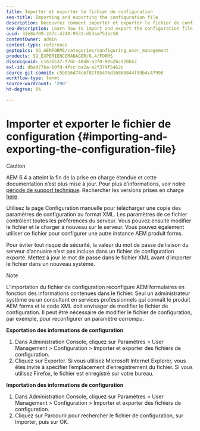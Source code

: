 ```yaml
---
title: Importer et exporter le fichier de configuration
seo-title: Importing and exporting the configuration file
description: Découvrez comment importer et exporter le fichier de configuration afin de modifier les préférences du serveur ou de configurer une autre instance de produit AEM forms.
seo-description: Learn how to import and export the configuration file in order to edit server preferences or configure another AEM forms product instance.
uuid: 32e8a709-2d7c-4740-9533-d53aa751bc58
contentOwner: admin
content-type: reference
geptopics: SG_AEMFORMS/categories/configuring_user_management
products: SG_EXPERIENCEMANAGER/6.4/FORMS
discoiquuid: c1636537-f7dc-48d8-a3f0-9052bcd28b62
exl-id: dbad776a-60fd-4fcc-ba2a-a2f379f5462c
source-git-commit: c5b816d74c6f02f85476d16868844f39b4c47996
workflow-type: tm+mt
source-wordcount: '290'
ht-degree: 6%

---
```


# Importer et exporter le fichier de configuration {#importing-and-exporting-the-configuration-file}

>[!CAUTION]
>
>AEM 6.4 a atteint la fin de la prise en charge étendue et cette documentation n’est plus mise à jour. Pour plus d’informations, voir notre [période de support technique](https://helpx.adobe.com/fr/support/programs/eol-matrix.html). Rechercher les versions prises en charge [here](https://experienceleague.adobe.com/docs/?lang=fr).

Utilisez la page Configuration manuelle pour télécharger une copie des paramètres de configuration au format XML. Les paramètres de ce fichier contrôlent toutes les préférences du serveur. Vous pouvez ensuite modifier le fichier et le charger à nouveau sur le serveur. Vous pouvez également utiliser ce fichier pour configurer une autre instance AEM produit forms.

Pour éviter tout risque de sécurité, la valeur du mot de passe de liaison du serveur d’annuaire n’est pas incluse dans un fichier de configuration exporté. Mettez à jour le mot de passe dans le fichier XML avant d’importer le fichier dans un nouveau système.

>[!NOTE]
>
>L’importation du fichier de configuration reconfigure AEM formulaires en fonction des informations contenues dans le fichier. Seul un administrateur système ou un consultant en services professionnels qui connaît le produit AEM forms et le code XML doit envisager de modifier le fichier de configuration. Il peut être nécessaire de modifier le fichier de configuration, par exemple, pour reconfigurer un paramètre corrompu.

**Exportation des informations de configuration**

1. Dans Administration Console, cliquez sur Paramètres > User Management > Configuration > Importer et exporter des fichiers de configuration.
1. Cliquez sur Exporter. Si vous utilisez Microsoft Internet Explorer, vous êtes invité à spécifier l’emplacement d’enregistrement du fichier. Si vous utilisez Firefox, le fichier est enregistré sur votre bureau.

**Importation des informations de configuration**

1. Dans Administration Console, cliquez sur Paramètres > User Management > Configuration > Importer et exporter des fichiers de configuration.
1. Cliquez sur Parcourir pour rechercher le fichier de configuration, sur Importer, puis sur OK.
